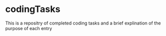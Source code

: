 # codingTasks

This is a repositry of completed coding tasks and a brief explination of the purpose of each entry
